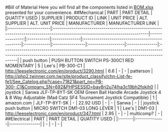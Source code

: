 #Bill of Material
Here you will find all the components listed in [BOM.xlsx](BOM.xlsx?raw=true) presented for your convenience.
##Mechanical
| PART                 | PART DETAIL                                                                                                                  |   QUATITY USED | SUPPLIER   | PRODUCT ID    | LINK                                           | UNIT PRICE   | ALT. SUPPLIER   | ALT. UNIT PRICE   | MANUFACTURER   | MANUFACTURER LINK                                                                                                                                                  |
|:---------------------|:-----------------------------------------------------------------------------------------------------------------------------|---------------:|:-----------|:--------------|:-----------------------------------------------|:-------------|:----------------|:------------------|:---------------|:-------------------------------------------------------------------------------------------------------------------------------------------------------------------|
| push button          | PUSH BUTTON SWITCH PS-300C1 RED MOMENTARY                                                                                    |              5 | Lee's      | PB-300-C1     | http://leeselectronic.com/en/product/3290.html | 6.6          | -               | -                 | patterson      | http://php2.twinner.com.tw/site/product_classify/chn-List-fe-fe1/See_Catelog.php?case=71821&part_no=PB-300-,C1&Company_SN=692&PHPSESSID=bav8rj2u74lha3c19bh2fokih0 |
| joystick             | Sanwa JLF-TP-8YT-SK OEM Green Ball Handle Arcade Joystick 4 & 8 Way Adjustable (Mad Catz SF4 Tournament Joystick Compatible) |              1 | amazon.com | JLF-TP-8YT-SK | -                                              | 22.92 USD    | -               | -                 | Sanwa          | -                                                                                                                                                                  |
| joystick push button | MICRO SWITCH DM1-03 LONG LEVER                                                                                               |              1 | Lee's      | DM1-03        | http://leeselectronic.com/en/product/347.html  | 2.95         | -               | -                 | multicomp?     | -                                                                                                                                                                  |
##Electrical
| PART   | PART DETAIL   | QUATITY USED   |
|:-------|:--------------|:---------------|
| -      | -             | -              |
